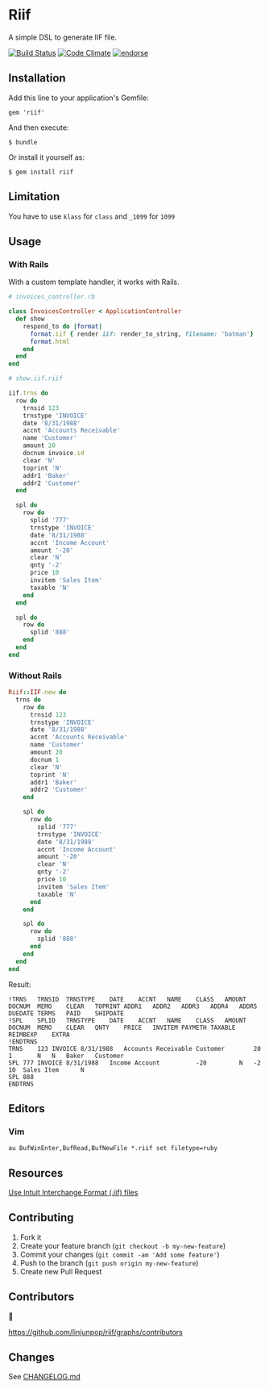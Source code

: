 # Riif

A simple DSL to generate IIF file.

[![Build Status](https://travis-ci.org/linjunpop/riif.png?branch=master)](https://travis-ci.org/linjunpop/riif)
[![Code Climate](https://codeclimate.com/badge.png)](https://codeclimate.com/github/linjunpop/riif)
[![endorse](http://api.coderwall.com/linjunpop/endorsecount.png)](http://coderwall.com/linjunpop)

## Installation

Add this line to your application's Gemfile:

    gem 'riif'

And then execute:

    $ bundle

Or install it yourself as:

    $ gem install riif


## Limitation

You have to use `klass` for `class` and `_1099` for `1099`

## Usage

### With Rails

With a custom template handler, it works with Rails.

```ruby
# invoices_controller.rb

class InvoicesController < ApplicationController
  def show
    respond_to do |format|
      format.iif { render iif: render_to_string, filename: 'batman'}
      format.html
    end
  end
end
```

```ruby
# show.iif.riif

iif.trns do
  row do
    trnsid 123
    trnstype 'INVOICE'
    date '8/31/1988'
    accnt 'Accounts Receivable'
    name 'Customer'
    amount 20
    docnum invoice.id
    clear 'N'
    toprint 'N'
    addr1 'Baker'
    addr2 'Customer'
  end

  spl do
    row do
      splid '777'
      trnstype 'INVOICE'
      date '8/31/1988'
      accnt 'Income Account'
      amount '-20'
      clear 'N'
      qnty '-2'
      price 10
      invitem 'Sales Item'
      taxable 'N'
    end
  end

  spl do
    row do
      splid '888'
    end
  end
end
```

### Without Rails

```ruby
Riif::IIF.new do
  trns do
    row do
      trnsid 123
      trnstype 'INVOICE'
      date '8/31/1988'
      accnt 'Accounts Receivable'
      name 'Customer'
      amount 20
      docnum 1
      clear 'N'
      toprint 'N'
      addr1 'Baker'
      addr2 'Customer'
    end

    spl do
      row do
        splid '777'
        trnstype 'INVOICE'
        date '8/31/1988'
        accnt 'Income Account'
        amount '-20'
        clear 'N'
        qnty '-2'
        price 10
        invitem 'Sales Item'
        taxable 'N'
      end
    end

    spl do
      row do
        splid '888'
      end
    end
  end
end
```

Result:

```
!TRNS	TRNSID	TRNSTYPE	DATE	ACCNT	NAME	CLASS	AMOUNT	DOCNUM	MEMO	CLEAR	TOPRINT	ADDR1	ADDR2	ADDR3	ADDR4	ADDR5	DUEDATE	TERMS	PAID	SHIPDATE
!SPL	SPLID	TRNSTYPE	DATE	ACCNT	NAME	CLASS	AMOUNT	DOCNUM	MEMO	CLEAR	QNTY	PRICE	INVITEM	PAYMETH	TAXABLE	REIMBEXP	EXTRA
!ENDTRNS
TRNS	123	INVOICE	8/31/1988	Accounts Receivable	Customer		20	1		N	N	Baker	Customer
SPL	777	INVOICE	8/31/1988	Income Account			-20			N	-2	10	Sales Item		N
SPL	888
ENDTRNS
```

## Editors

### Vim

```VimL
au BufWinEnter,BufRead,BufNewFile *.riif set filetype=ruby
```

## Resources

[Use Intuit Interchange Format (.iif) files](http://support.quickbooks.intuit.com/support/articles/HOW12778)

## Contributing

1. Fork it
2. Create your feature branch (`git checkout -b my-new-feature`)
3. Commit your changes (`git commit -am 'Add some feature'`)
4. Push to the branch (`git push origin my-new-feature`)
5. Create new Pull Request

## Contributors

:beers:

https://github.com/linjunpop/riif/graphs/contributors

## Changes

See [CHANGELOG.md](CHANGELOG.md)

